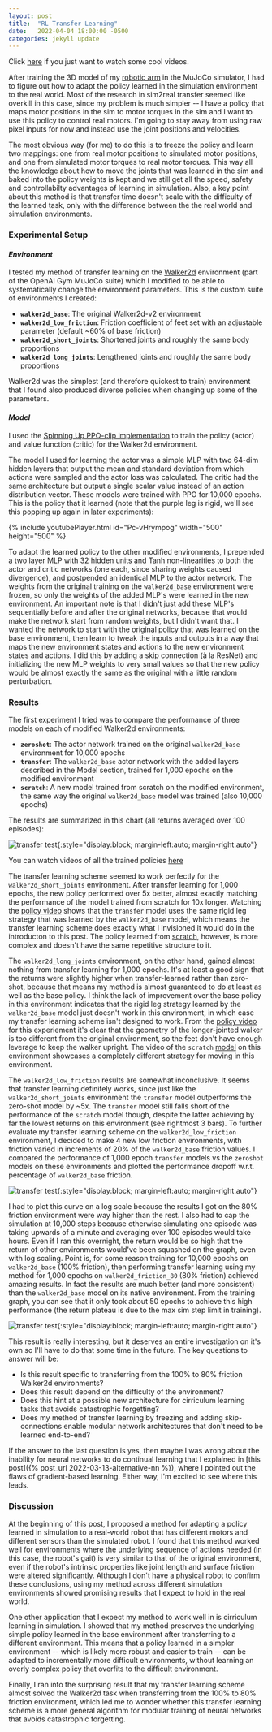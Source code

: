 ```yaml
---
layout: post
title:  "RL Transfer Learning"
date:   2022-04-04 18:00:00 -0500
categories: jekyll update
---
```

Click [here](https://drive.google.com/drive/folders/19JuxNfYaxAnZI6tRyt-nZ-9eFvOWEGoB?usp=sharing) if you just want to watch some cool videos.

After training the 3D model of my [robotic arm](https://github.com/iyevenko/RL-Arm) in the MuJoCo simulator, I had to figure out how to adapt the policy learned in the simulation environment to the real world. Most of the research in sim2real transfer seemed like overkill in this case, since my problem is much simpler -- I have a policy that maps motor positions in the sim to motor torques in the sim and I want to use this policy to control real motors. I'm going to stay away from using raw pixel inputs for now and instead use the joint positions and velocities.

The most obvious way (for me) to do this is to freeze the policy and learn two mappings: one from real motor positions to simulated motor positions, and one from simulated motor torques to real motor torques. This way all the knowledge about how to move the joints that was learned in the sim and baked into the policy weights is kept and we still get all the speed, safety and controllabilty advantages of learning in simulation. Also, a key point about this method is that transfer time doesn't scale with the difficulty of the learned task, only with the difference between the the real world and simulation environments. 

### **Experimental Setup**

#### *Environment*
I tested my method of transfer learning on the [Walker2d](https://gym.openai.com/envs/Walker2d-v2/) environment (part of the OpenAI Gym MuJoCo suite) which I modified to be able to systematically change the environment parameters. This is the custom suite of environments I created:

 - **`walker2d_base`**: The original Walker2d-v2 environment
 - **`walker2d_low_friction`**: Friction coefficient of feet set with an adjustable parameter (default ~60% of base friction)
 - **`walker2d_short_joints`**: Shortened joints and roughly the same body proportions
 - **`walker2d_long_joints`**: Lengthened joints and roughly the same body proportions


Walker2d was the simplest (and therefore quickest to train) environment that I found also produced diverse policies when changing up some of the parameters.

#### *Model*
I used the [Spinning Up PPO-clip implementation](https://spinningup.openai.com/en/latest/algorithms/ppo.html) to train the policy (actor) and value function (critic) for the Walker2d environment.

The model I used for learning the actor was a simple MLP with two 64-dim hidden layers that output the mean and standard deviation from which actions were sampled and the actor loss was calculated. The critic had the same architecture but output a single scalar value instead of an action distribution vector. These models were trained with PPO for 10,000 epochs. This is the policy that it learned (note that the purple leg is rigid, we'll see this popping up again in later experiments):

{% include youtubePlayer.html id="Pc-vHrympog" width="500" height="500" %}

To adapt the learned policy to the other modified environments, I prepended a two layer MLP with 32 hidden units and Tanh non-linearities to both the actor and critic networks (one each, since sharing weights caused divergence), and postpended an identical MLP to the actor network. The weights from the original training on the `walker2d_base` environment were frozen, so only the weights of the added MLP's were learned in the new environment. An important note is that I didn't just add these MLP's sequentially before and after the original networks, because that would make the network start from random weights, but I didn't want that. I wanted the network to start with the original policy that was learned on the base environment, then learn to tweak the inputs and outputs in a way that maps the new environment states and actions to the new environment states and actions. I did this by adding a skip connection (à la ResNet) and initializing the new MLP weights to very small values so that the new policy would be almost exactly the same as the original with a little random perturbation.

### **Results**
The first experiment I tried was to compare the performance of three models on each of modified Walker2d environments:

 - **`zeroshot`**: The actor network trained on the original `walker2d_base` environment for 10,000 epochs
 - **`transfer`**: The `walker2d_base` actor network with the added layers described in the Model section, trained for 1,000 epochs on the modified environment
 - **`scratch`**: A new model trained from scratch on the modified environment, the same way the original `walker2d_base` model was trained (also 10,000 epochs)

The results are summarized in this chart (all returns averaged over 100 episodes):

![transfer test](/assets/rl_transfer/transfer_test.png){:style="display:block; margin-left:auto; margin-right:auto"}

You can watch videos of all the trained policies [here](https://drive.google.com/drive/folders/19JuxNfYaxAnZI6tRyt-nZ-9eFvOWEGoB?usp=sharing)

The transfer learning scheme seemed to work perfectly for the `walker2d_short_joints` environment. After transfer learning for 1,000 epochs, the new policy performed over 5x better, almost exactly matching the performance of the model trained from scratch for 10x longer. Watching the [policy video](https://drive.google.com/file/d/1x4OIzwTJ527ldcg6M3vfs4TJZL2w9rqZ/view?usp=sharing) shows that the `transfer` model uses the same rigid leg strategy that was learned by the `walker2d_base` model, which means the transfer learning scheme does exactly what I invisioned it would do in the introducton to this post. The policy learned from [scratch](https://drive.google.com/file/d/1baoGnD-1YA3Y-GfXEIGuRo6nt84nFWc7/view?usp=sharing), however, is more complex and doesn't have the same repetitive structure to it.

The `walker2d_long_joints` environment, on the other hand, gained almost nothing from transfer learning for 1,000 epochs. It's at least a good sign that the returns were slightly higher when transfer-learned rather than zero-shot, because that means my method is almost guaranteed to do at least as well as the base policy. I think the lack of improvement over the base policy in this environment indicates that the rigid leg strategy learned by the `walker2d_base` model just doesn't work in this environment, in which case my transfer learning scheme isn't designed to work. From the [policy video](https://drive.google.com/file/d/1hJvf0rB8t907ifi8Sk0KUJR7_zV9rZeN/view?usp=sharing) for this experiement it's clear that the geometry of the longer-jointed walker is too different from the original environment, so the feet don't have enough leverage to keep the walker upright. The video of the `scratch` [model](https://drive.google.com/file/d/1fXQVHm0zkB2WEIXdebOAiqzmDy_H5Az5/view?usp=sharing) on this environment showcases a completely different strategy for moving in this environment.

The `walker2d_low_friction` results are somewhat inconclusive. It seems that transfer learning definitely works, since just like the `walker2d_short_joints` environment the `transfer` model outperforms the zero-shot model by \~5x. The `transfer` model still falls short of the performance of the `scratch` model though, despite the latter achieving by far the lowest returns on this environment (see rightmost 3 bars). To further evaluate my transfer learning scheme on the `walker2d_low_friction` environment, I decided to make 4 new low friction environments, with friction varied in increments of 20% of the `walker2d_base` friction values. I compared the performance of 1,000 epoch `transfer` models vs the `zeroshot` models on these environments and plotted the performance dropoff w.r.t. percentage of `walker2d_base` friction.

![transfer test](/assets/rl_transfer/friction_test.png){:style="display:block; margin-left:auto; margin-right:auto"}

I had to plot this curve on a log scale because the results I got on the 80% friction environment were way higher than the rest. I also had to cap the simulation at 10,000 steps because otherwise simulating one episode was taking upwards of a minute and averaging over 100 episodes would take hours. Even if I ran this overnight, the return would be so high that the return of other environments would've been squashed on the graph, even with log scaling. Point is, for some reason training for 10,000 epochs on `walker2d_base` (100% friction), then performing transfer learning using my method for 1,000 epochs on `walker2d_friction_80` (80% friction) achieved amazing results. In fact the results are much better (and more consistent) than the `walker2d_base` model on its native environment. From the training graph, you can see that it only took about 50 epochs to achieve this high performance (the return plateau is due to the max sim step limit in training).

![transfer test](/assets/rl_transfer/friction_80.png){:style="display:block; margin-left:auto; margin-right:auto"}

This result is really interesting, but it deserves an entire investigation on it's own so I'll have to do that some time in the future. The key questions to answer will be:

 - Is this result specific to transferring from the 100% to 80% friction Walker2d environments?
 - Does this result depend on the difficulty of the environment?
 - Does this hint at a possible new architecture for cirriculum learning tasks that avoids catastrophic forgetting?
 - Does my method of transfer learning by freezing and adding skip-connections enable modular network architectures that don't need to be learned end-to-end?

If the answer to the last question is yes, then maybe I was wrong about the inability for neural networks to do continual learning that I explained in [this post]({% post_url 2022-03-13-alternative-nn %}), where I pointed out the flaws of gradient-based learning. Either way, I'm excited to see where this leads.

### **Discussion**
At the beginning of this post, I proposed a method for adapting a policy learned in simulation to a real-world robot that has different motors and different sensors than the simulated robot. I found that this method worked well for environments where the underlying sequence of actions needed (in this case, the robot's gait) is very similar to that of the original environment, even if the robot's intrinsic properties like joint length and surface friction were altered significantly. Although I don't have a physical robot to confirm these conclusions, using my method across different simulation environments showed promising results that I expect to hold in the real world.

One other application that I expect my method to work well in is cirriculum learning in simulation. I showed that my method preserves the underlying simple policy learned in the base environment after transferring to a different environment. This means that a policy learned in a simpler environment -- which is likely more robust and easier to train -- can be adapted to incrementally more difficult environments, without learning an overly complex policy that overfits to the difficult environment.

Finally, I ran into the surprising result that my transfer learning scheme almost solved the Walker2d task when transferring from the 100% to 80% friction environment, which led me to wonder whether this transfer learning scheme is a more general algorithm for modular training of neural networks that avoids catastrophic forgetting. 
